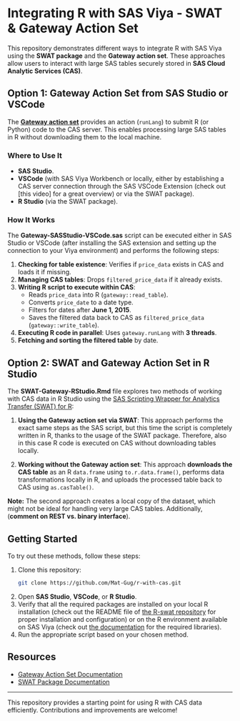# Integrating R with SAS Viya - SWAT & Gateway Action Set

This repository demonstrates different ways to integrate R with SAS Viya using the **SWAT package** and the **Gateway action set**. These approaches allow users to interact with large SAS tables securely stored in **SAS Cloud Analytic Services (CAS)**.

## Option 1: Gateway Action Set from SAS Studio or VSCode

The [**Gateway action set**](https://go.documentation.sas.com/doc/en/pgmsascdc/v_060/caspg/cas-gateway-TblOfActions.htm) provides an action (`runLang`) to submit R (or Python) code to the CAS server. This enables processing large SAS tables in R without downloading them to the local machine.

### Where to Use It

- **SAS Studio**.
- **VSCode** (with SAS Viya Workbench or locally, either by establishing a CAS server connection through the SAS VSCode Extension (check out [this video] for a great overview) or via the SWAT package).
- **R Studio** (via the SWAT package).

### How It Works

The **Gateway-SASStudio-VSCode.sas** script can be executed either in SAS Studio or VSCode (after installing the SAS extension and setting up the connection to your Viya environment) and performs the following steps:
1. **Checking for table existence**: Verifies if `price_data` exists in CAS and loads it if missing.
2. **Managing CAS tables**: Drops `filtered_price_data` if it already exists.
3. **Writing R script to execute within CAS**:
   - Reads `price_data` into R (`gateway::read_table`).
   - Converts `price_date` to a date type.
   - Filters for dates after **June 1, 2015**.
   - Saves the filtered data back to CAS as `filtered_price_data` (`gateway::write_table`).
4. **Executing R code in parallel**: Uses `gateway.runLang` with **3 threads**.
5. **Fetching and sorting the filtered table** by date.

## Option 2: SWAT and Gateway Action Set in R Studio

The **SWAT-Gateway-RStudio.Rmd** file explores two methods of working with CAS data in R Studio using the [SAS Scripting Wrapper for Analytics Transfer (SWAT) for R](https://github.com/sassoftware/R-swat):

1. **Using the Gateway action set via SWAT**:
   This approach performs the exact same steps as the SAS script, but this time the script is completely written in R, thanks to the usage of the SWAT package. Therefore, also in this case R code is executed on CAS without downloading tables locally.

2. **Working without the Gateway action set**:
   This approach **downloads the CAS table** as an R `data.frame` using `to.r.data.frame()`, performs data transformations locally in R, and uploads the processed table back to CAS using `as.casTable()`.

**Note:** The second approach creates a local copy of the dataset, which might not be ideal for handling very large CAS tables. Additionally, (**comment on REST vs. binary interface**).

## Getting Started

To try out these methods, follow these steps:
1. Clone this repository:
   ```sh
   git clone https://github.com/Mat-Gug/r-with-cas.git
   ```
2. Open **SAS Studio**, **VSCode**, or **R Studio**.
3. Verify that all the required packages are installed on your local R installation (check out the README file of [the R-swat repository](https://github.com/sassoftware/R-swat) for proper installation and configuration) or on the R environment available on SAS Viya (check out [the documentation](https://go.documentation.sas.com/doc/en/pgmsascdc/v_060/caspg/p1l6rncqa8tu8jn1pd05x8r1nwop.htm) for the required libraries). 
4. Run the appropriate script based on your chosen method.

## Resources

- [Gateway Action Set Documentation](https://go.documentation.sas.com/doc/en/pgmsascdc/v_060/caspg/cas-gateway-TblOfActions.htm)
- [SWAT Package Documentation](https://github.com/sassoftware/R-swat)

---
This repository provides a starting point for using R with CAS data efficiently. Contributions and improvements are welcome!